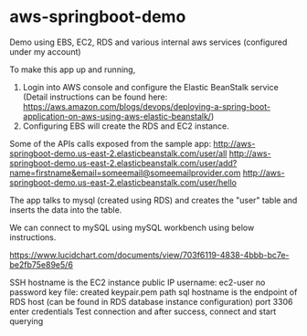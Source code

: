 # aws-springboot-demo
Demo using EBS, EC2, RDS and various internal aws services (configured under my account)


To make this app up and running, 
1) Login into AWS console and configure the Elastic BeanStalk service (Detail instructions can be found here: https://aws.amazon.com/blogs/devops/deploying-a-spring-boot-application-on-aws-using-aws-elastic-beanstalk/)
2) Configuring EBS will create the RDS and EC2 instance.

Some of the APIs calls exposed from the sample app:
http://aws-springboot-demo.us-east-2.elasticbeanstalk.com/user/all
http://aws-springboot-demo.us-east-2.elasticbeanstalk.com/user/add?name=firstname&email=someemail@someemailprovider.com
http://aws-springboot-demo.us-east-2.elasticbeanstalk.com/user/hello

The app talks to mysql (created using RDS) and creates the "user" table and inserts the data into the table.

We can connect to mySQL using mySQL workbench using below instructions.

https://www.lucidchart.com/documents/view/703f6119-4838-4bbb-bc7e-be2fb75e89e5/6


SSH hostname is the EC2 instance public IP
username: ec2-user
no password
key file: created keypair.pem path
sql hostname is the endpoint of RDS host (can be found in RDS database instance configuration)
port 3306
enter credentials
Test connection and after success, connect and start querying
